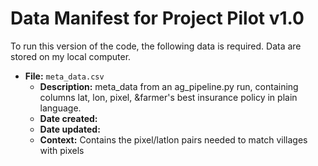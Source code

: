 # Data Manifest for Project Pilot v1.0

To run this version of the code, the following data is required.
Data are stored on my local computer.

- **File:** `meta_data.csv`
  - **Description:** meta_data from an ag_pipeline.py run, containing columns lat, lon, pixel, &farmer's best insurance policy in plain language.
   - **Date created:**
   - **Date updated:**
   - **Context:** Contains the pixel/latlon pairs needed to match villages with pixels
    